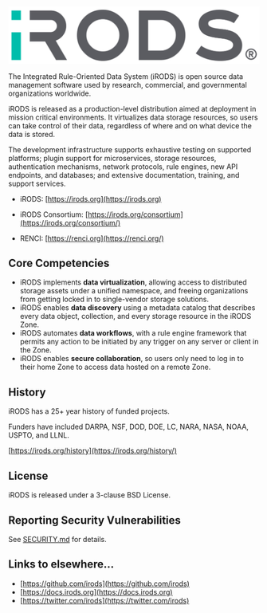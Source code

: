[![iRODS](iRODS-Logo.png)](https://docs.irods.org)

The Integrated Rule-Oriented Data System (iRODS) is open source data management software used by research, commercial, and governmental organizations worldwide.

iRODS is released as a production-level distribution aimed at deployment in mission critical environments. It virtualizes data storage resources, so users can take control of their data, regardless of where and on what device the data is stored.

The development infrastructure supports exhaustive testing on supported platforms; plugin support for microservices, storage resources, authentication mechanisms, network protocols, rule engines, new API endpoints, and databases; and extensive documentation, training, and support services.

- iRODS: [https://irods.org](https://irods.org)

- iRODS Consortium: [https://irods.org/consortium](https://irods.org/consortium/)

- RENCI: [https://renci.org](https://renci.org/)

## Core Competencies

- iRODS implements **data virtualization**, allowing access to distributed storage assets under a unified namespace, and freeing organizations from getting locked in to single-vendor storage solutions.
- iRODS enables **data discovery** using a metadata catalog that describes every data object, collection, and every storage resource in the iRODS Zone.
- iRODS automates **data workflows**, with a rule engine framework that permits any action to be initiated by any trigger on any server or client in the Zone.
- iRODS enables **secure collaboration**, so users only need to log in to their home Zone to access data hosted on a remote Zone.

## History

iRODS has a 25+ year history of funded projects.

Funders have included DARPA, NSF, DOD, DOE, LC, NARA, NASA, NOAA, USPTO, and LLNL.

[https://irods.org/history](https://irods.org/history/)

## License

iRODS is released under a 3-clause BSD License.

## Reporting Security Vulnerabilities

See [SECURITY.md](SECURITY.md) for details.

## Links to elsewhere...

 - [https://github.com/irods](https://github.com/irods)
 - [https://docs.irods.org](https://docs.irods.org)
 - [https://twitter.com/irods](https://twitter.com/irods)

